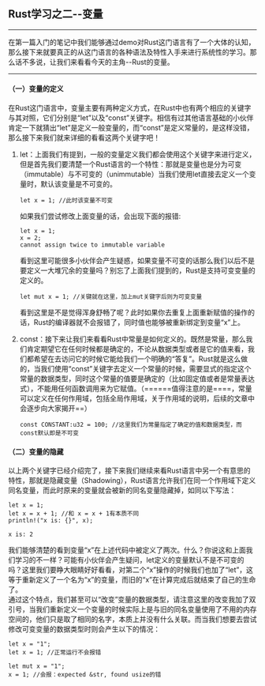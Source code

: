 ## Rust学习之二--变量

---
在第一篇入门的笔记中我们能够通过demo对Rust这门语言有了一个大体的认知，那么接下来就要真正的从这门语言的各种语法及特性入手来进行系统性的学习。那么话不多说，让我们来看看今天的主角--Rust的变量。

---
#### （一）变量的定义
在Rust这门语言中，变量主要有两种定义方式，在Rust中也有两个相应的关键字与其对照，它们分别是“let”以及“const”关键字。相信有过其他语言基础的小伙伴肯定一下就猜出“let”是定义一般变量的，而“const”是定义常量的，是这样没错，那么接下来我们就来详细的看看这两个关键字吧！
1. let：上面我们有提到，一般的变量定义我们都会使用这个关键字来进行定义，但是首先我们要清楚一个Rust语言的一个特性：那就是变量也是分为可变（immutable）与不可变的（unimmutable）当我们使用let直接去定义一个变量时，默认该变量是不可变的。

   ```
   let x = 1; //此时该变量不可变
   ```
   如果我们尝试修改上面变量的话，会出现下面的报错:
   ```
   let x = 1;
   x = 2;
   cannot assign twice to immutable variable
   ```
   看到这里可能很多小伙伴会产生疑惑，如果变量不可变的话那么我们以后不是要定义一大堆冗余的变量吗？别忘了上面我们提到的，Rust是支持可变变量的定义的。
   ```
   let mut x = 1; //关键就在这里，加上mut关键字后则为可变变量
   ```
   看到这里是不是觉得浑身舒畅了呢？此时如果你去重复上面重新赋值的操作的话，Rust的编译器就不会报错了，同时值也能够被重新绑定到变量“x”上。
   
2. const：接下来让我们来看看Rust中常量是如何定义的。既然是常量，那么我们肯定期望它在任何时候都是确定的，不论从数据类型或者是它的值来看，我们都希望在去访问它的时候它能给我们一个明确的“答复”。Rust就是这么做的，当我们使用“const”关键字去定义一个常量的时候，需要显式的指定这个常量的数据类型，同时这个常量的值要是确定的（比如固定值或者是常量表达式），不能用任何函数调用来为它赋值。（======值得注意的是====，常量可以定义在任何作用域，包括全局作用域，关于作用域的说明，后续的文章中会逐步向大家揭开==）

   ```
   const CONSTANT:u32 = 100; //这里我们为常量指定了确定的值和数据类型，而const默认即是不可变
   ```
 
#### （二）变量的隐藏  
以上两个关键字已经介绍完了，接下来我们继续来看Rust语言中另一个有意思的特性，那就是隐藏变量（Shadowing），Rust语言允许我们在同一个作用域下定义同名变量，而此时原来的变量就会被新的同名变量隐藏掉，如同以下写法：
```
let x = 1;
let x = x + 1; //和 x = x + 1有本质不同
println!("x is: {}", x);

x is: 2
```
我们能够清楚的看到变量“x”在上述代码中被定义了两次。什么？你说这和上面我们学习的不一样？可能有小伙伴会产生疑问，let定义的变量默认不是不可变的吗？这里我们要睁大眼睛好好看看，对第二个“x”操作的时候我们也加了“let”，这等于重新定义了一个名为“x”的变量，而旧的“x”在计算完成后就结束了自己的生命了。  
通过这个特点，我们甚至可以“改变”变量的数据类型，请注意这里的改变我加了双引号，当我们重新定义一个变量的时候实际上是与旧的同名变量使用了不用的内存空间的，他们只是取了相同的名字，本质上并没有什么关联。而当我们想要去尝试修改可变变量的数据类型时则会产生以下的情况：
```
let x = "1";
let x = 1; //正常运行不会报错

let mut x = "1";
x = 1; //会报：expected &str, found usize的错
```
